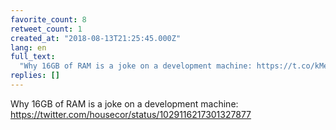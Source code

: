 ```yaml
---
favorite_count: 8
retweet_count: 1
created_at: "2018-08-13T21:25:45.000Z"
lang: en
full_text:
  "Why 16GB of RAM is a joke on a development machine: https://t.co/kMewDY21qX"
replies: []
---
```


Why 16GB of RAM is a joke on a development machine:
<https://twitter.com/housecor/status/1029116217301327877>
